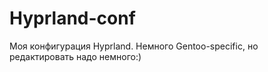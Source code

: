 # Hyprland-conf
Моя конфигурация Hyprland. Немного Gentoo-specific, но редактировать надо немного:)
